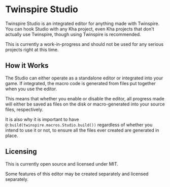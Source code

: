 # Twinspire Studio
Twinspire Studio is an integrated editor for anything made with Twinspire. You can hook Studio with any Kha project, even Kha projects that don't actually use Twinspire, though using Twinspire is recommended.

This is currently a work-in-progress and should not be used for any serious projects right at this time.

## How it Works
The Studio can either operate as a standalone editor or integrated into your game. If integrated, the macro code is generated from files put together when you use the editor.

This means that whether you enable or disable the editor, all progress made will either be saved as files on the disk or macro-generated into your source files, respectively.

It is also why it is important to have `@:build(twinspire.macros.Studio.build())` regardless of whether you intend to use it or not, to ensure all the files ever created are generated in place.

## Licensing
This is currently open source and licensed under MIT.

Some features of this editor may be created separately and licensed separately.